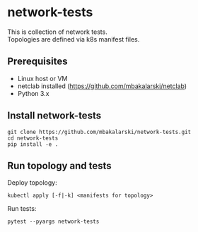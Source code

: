 # network-tests

This is collection of network tests.<br>
Topologies are defined via k8s manifest files.

## Prerequisites
* Linux host or VM
* netclab installed (https://github.com/mbakalarski/netclab)
* Python 3.x

## Install network-tests
```
git clone https://github.com/mbakalarski/network-tests.git
cd network-tests
pip install -e .
```

## Run topology and tests
Deploy topology:
```
kubectl apply [-f|-k] <manifests for topology>
```

Run tests:
```
pytest --pyargs network-tests
```
